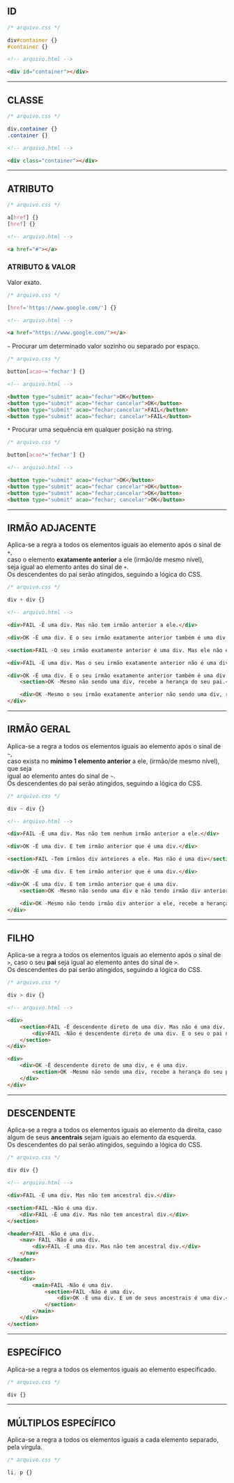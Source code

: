 ## ID

```css
/* arquivo.css */

div#container {}
#container {}
```

```html
<!-- arquivo.html -->

<div id="container"></div>
```

***

## CLASSE

```css
/* arquivo.css */

div.container {}
.container {}
```

```html
<!-- arquivo.html -->

<div class="container"></div>
```

***

## ATRIBUTO

```css
/* arquivo.css */

a[href] {}
[href] {}
```

```html
<!-- arquivo.html -->

<a href="#"></a>
```

### ATRIBUTO & VALOR

Valor exato.

```css
/* arquivo.css */

[href='https://www.google.com/'] {}
```

```html
<!-- arquivo.html -->

<a href="https://www.google.com/"></a>
```

`~` Procurar um determinado valor sozinho ou separado por espaço.

```css
/* arquivo.css */

button[acao~='fechar'] {}
```

```html
<!-- arquivo.html -->

<button type="submit" acao="fechar">OK</button>
<button type="submit" acao="fechar cancelar">OK</button>
<button type="submit" acao="fechar;cancelar">FAIL</button>
<button type="submit" acao="fechar; cancelar">FAIL</button>
```

`*` Procurar uma sequência em qualquer posição na string.

```css
/* arquivo.css */

button[acao*='fechar'] {}
```

```html
<!-- arquivo.html -->

<button type="submit" acao="fechar">OK</button>
<button type="submit" acao="fechar cancelar">OK</button>
<button type="submit" acao="fechar;cancelar">OK</button>
<button type="submit" acao="fechar; cancelar">OK</button>
```

***

## IRMÃO ADJACENTE

Aplica-se a regra a todos os elementos iguais ao elemento após o sinal de `+`,  
caso o elemento **exatamente anterior** a ele (irmão/de mesmo nível),  
seja igual ao elemento antes do sinal de `+`.  
Os descendentes do pai serão atingidos, seguindo a lógica do CSS.

```css
/* arquivo.css */

div + div {}
```

```html
<!-- arquivo.html -->

<div>FAIL -É uma div. Mas não tem irmão anterior a ele.</div>

<div>OK -É uma div. E o seu irmão exatamente anterior também é uma div.</div>

<section>FAIL -O seu irmão exatamente anterior é uma div. Mas ele não é uma div</section>

<div>FAIL -É uma div. Mas o seu irmão exatamente anterior não é uma div</div>

<div>OK -É uma div. E o seu irmão exatamente anterior também é uma div.
    <section>OK -Mesmo não sendo uma div, recebe a herança do seu pai.</section>

    <div>OK -Mesmo o seu irmão exatamente anterior não sendo uma div, recebe a herança do seu pai.</div>
</div>
```

***

## IRMÃO GERAL

Aplica-se a regra a todos os elementos iguais ao elemento após o sinal de `~`,  
caso exista no **mínimo 1 elemento anterior** a ele, (irmão/de mesmo nível), que seja  
igual ao elemento antes do sinal de `~`.  
Os descendentes do pai serão atingidos, seguindo a lógica do CSS.

```css
/* arquivo.css */

div ~ div {}
```

```html
<!-- arquivo.html -->

<div>FAIL -É uma div. Mas não tem nenhum irmão anterior a ele.</div>

<div>OK -É uma div. E tem irmão anterior que é uma div.</div>

<section>FAIL -Tem irmãos div anteiores a ele. Mas não é uma div</section>

<div>OK -É uma div. E tem irmão anterior que é uma div.</div>

<div>OK -É uma div. E tem irmão anterior que é uma div.
    <section>OK -Mesmo não sendo uma div e não tendo irmão div anterior a ele, recebe a herança do seu pai.</section>

    <div>OK -Mesmo não tendo irmão div anterior a ele, recebe a herança do seu pai.</div>
</div>
```

***

## FILHO

Aplica-se a regra a todos os elementos iguais ao elemento após o sinal de `>`,
caso o seu **pai** seja igual ao elemento antes do sinal de `>`.  
Os descendentes do pai serão atingidos, seguindo a lógica do CSS.

```css
/* arquivo.css */

div > div {}
```

```html
<!-- arquivo.html -->

<div>
    <section>FAIL -É descendente direto de uma div. Mas não é uma div.
        <div>FAIL -Não é descendente direto de uma div. E o seu o pai não é uma div.</div>
    </section>
</div>

<div>
    <div>OK -É descendente direto de uma div, e é uma div.
        <section>OK -Mesmo não sendo uma div, recebe a herança do seu pai.</section>
    </div>
</div>
```

***

## DESCENDENTE

Aplica-se a regra a todos os elementos iguais ao elemento da direita,
caso algum de seus **ancentrais** sejam iguais ao elemento da esquerda.  
Os descendentes do pai serão atingidos, seguindo a lógica do CSS.

```css
/* arquivo.css */

div div {}
```

```html
<!-- arquivo.html -->

<div>FAIL -É uma div. Mas não tem ancestral div.</div>

<section>FAIL -Não é uma div.
    <div>FAIL -É uma div. Mas não tem ancestral div.</div>
</section>

<header>FAIL -Não é uma div.
    <nav> FAIL -Não é uma div.
        <div>FAIL -É uma div. Mas não tem ancestral div.</div>
    </nav>
</header>

<section>
    <div>
        <main>FAIL -Não é uma div.
            <section>FAIL -Não é uma div.
                <div>OK -É uma div. E um de seus ancestrais é uma div.</div>
            </section>
        </main>
    </div>
</section>
```

***

## ESPECÍFICO

Aplica-se a regra a todos os elementos iguais ao elemento especificado.

```css
/* arquivo.css */

div {}
```

***

## MÚLTIPLOS ESPECÍFICO

Aplica-se a regra a todos os elementos iguais a cada elemento separado,
pela vírgula.

```css
/* arquivo.css */

li, p {}
```